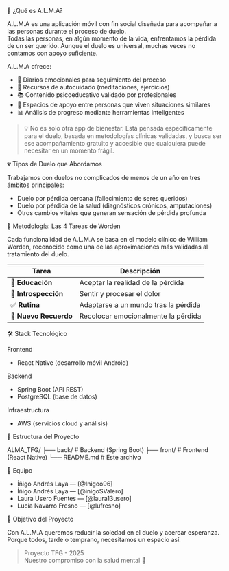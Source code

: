 🧠 ¿Qué es A.L.M.A?

A.L.M.A es una aplicación móvil con fin social diseñada para acompañar a las personas durante el proceso de duelo.  
Todas las personas, en algún momento de la vida, enfrentamos la pérdida de un ser querido. Aunque el duelo es universal, muchas veces no contamos con apoyo suficiente.

A.L.M.A ofrece:
- 📔 Diarios emocionales para seguimiento del proceso  
- 🧘 Recursos de autocuidado (meditaciones, ejercicios)  
- 📚 Contenido psicoeducativo validado por profesionales  
- 💬 Espacios de apoyo entre personas que viven situaciones similares  
- 📊 Análisis de progreso mediante herramientas inteligentes

> 💡 No es solo otra app de bienestar. 
> Está pensada específicamente para el duelo, basada en metodologías clínicas validadas, y busca ser ese acompañamiento gratuito y accesible que cualquiera puede necesitar en un momento frágil.


💔 Tipos de Duelo que Abordamos

Trabajamos con duelos no complicados de menos de un año en tres ámbitos principales:

- Duelo por pérdida cercana (fallecimiento de seres queridos)  
- Duelo por pérdida de la salud (diagnósticos crónicos, amputaciones)  
- Otros cambios vitales que generan sensación de pérdida profunda  

🔄 Metodología: Las 4 Tareas de Worden

Cada funcionalidad de A.L.M.A se basa en el modelo clínico de William Worden, reconocido como una de las aproximaciones más validadas al tratamiento del duelo.

| Tarea | Descripción |
|-------|--------------|
| 📖 **Educación** | Aceptar la realidad de la pérdida |
| 🧭 **Introspección** | Sentir y procesar el dolor |
| ✅ **Rutina** | Adaptarse a un mundo tras la pérdida |
| 💚 **Nuevo Recuerdo** | Recolocar emocionalmente la pérdida |

🛠️ Stack Tecnológico

Frontend
- React Native (desarrollo móvil Android)

Backend
- Spring Boot (API REST)  
- PostgreSQL (base de datos)

Infraestructura
- AWS (servicios cloud y análisis)

📁 Estructura del Proyecto

ALMA_TFG/
├── back/         # Backend (Spring Boot)
├── front/        # Frontend (React Native)
└── README.md     # Este archivo

👥 Equipo

- Íñigo Andrés Laya — [@Inigoo96]  
- Íñigo Andrés Laya — [@inigoSValero]  
- Laura Usero Fuentes — [@laura13usero]  
- Lucía Navarro Fresno — [@lufresno]

🎯 Objetivo del Proyecto

Con A.L.M.A queremos reducir la soledad en el duelo y acercar esperanza.  
Porque todos, tarde o temprano, necesitamos un espacio así.

> Proyecto TFG - 2025  
> Nuestro compromiso con la salud mental 💙

